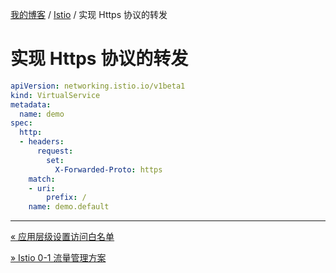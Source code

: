 [我的博客](../_index.md) / [Istio](_index.md) / 实现 Https 协议的转发

# 实现 Https 协议的转发

```yaml
apiVersion: networking.istio.io/v1beta1
kind: VirtualService
metadata:
  name: demo
spec:
  http:
  - headers:
      request:
        set:
          X-Forwarded-Proto: https
    match:
    - uri:
        prefix: /
    name: demo.default
```

---
[« 应用层级设置访问白名单](istio-white-manifest.md)

[» Istio 0-1 流量管理方案](traffic-management.md)
